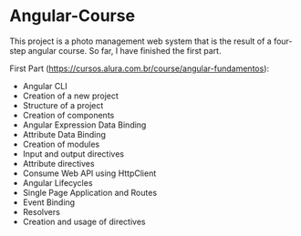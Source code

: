 # Angular-Course

This project is a photo management web system that is the result of a four-step angular course.
So far, I have finished the first part.

First Part (https://cursos.alura.com.br/course/angular-fundamentos):
- Angular CLI
- Creation of a new project
- Structure of a project
- Creation of components
- Angular Expression Data Binding
- Attribute Data Binding
- Creation of modules
- Input and output directives
- Attribute directives
- Consume Web API using HttpClient
- Angular Lifecycles
- Single Page Application and Routes
- Event Binding
- Resolvers
- Creation and usage of directives
